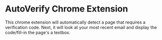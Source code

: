 # AutoVerify Chrome Extension
This chrome extension will automatically detect a page that requires a verification code. Next, it will look at your most recent email and display the code/fill-in the page's a textbox.
 
